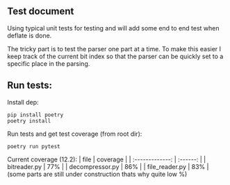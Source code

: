 ## Test document

Using typical unit tests for testing and will add some end to end test when deflate is done.

The tricky part is to test the parser one part at a time. To make this easier I keep track of the current bit index so that the parser can be quickly set to a specific place in the parsing. 


## Run tests:

Install dep:
```
pip install poetry
poetry install
```

Run tests and get test coverage (from root dir):
```
poetry run pytest
```

Current coverage (12.2):
|      file       | coverage |
| :-------------: | :------: |
|  bitreader.py   |   77%    |
| decompressor.py |   86%    |
| file_reader.py  |   83%    |
(some parts are still under construction thats why quite low %)
